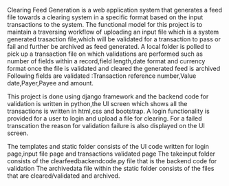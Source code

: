 Clearing Feed Generation is a web application system that generates a feed file towards a clearing system in a specific format based on the input transactions to the system.
The functional model for this project is to maintain a traversing workflow of uploading an input file which is a system generated trasaction file,which will be validated 
for a transaction to pass or fail and further be archived as feed generated.
A local folder is polled to pick up a transaction file on which validations are performed such as number of fields within a record,field length,date format and currency format
once the file is validated and cleared the generated feed is archived
Following fields are validated :Transaction reference number,Value date,Payer,Payee and amount.

This project is done using django framework and the backend code for validation is written in python,the UI screen which shows all the transactions is written in html,css and bootstrap.
A login functionality is provided for a user to login and upload a file for clearing.
For a failed transcation the reason for validation failure is also displayed on the UI screen.

The templates and static folder consists of the UI code written for login page,input file page and transactions validated page
The takeinput folder consists of the clearfeedbackendcode.py file that is the backend code for validation
The archivedata file within the static folder consists of the files that are cleared/validated and archived.


